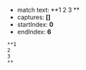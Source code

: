 
- match text: **1
2
3
**
- captures: **[]**
- startIndex: **0**
- endIndex: **6**

```
**1
2
3
**
```

